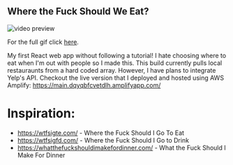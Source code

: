 ## Where the Fuck Should We Eat?
![video preview](https://thumbs.gfycat.com/cluelessmeaslyagama-size_restricted.gif)

For the full gif click [here](https://gfycat.com/cluelessmeaslyagama). 

My first React web app without following a tutorial! I hate choosing where to eat when I'm out with people so I made this. This build currently pulls local restauraunts from a hard coded array. However, I have plans to integrate Yelp's API. Checkout the live version that I deployed and hosted using AWS Amplify:
https://main.dqyqbfcvetdlh.amplifyapp.com/ 

# Inspiration:
* https://wtfsigte.com/ - Where the Fuck Should I Go To Eat 
* https://wtfsigfd.com/ - Where the Fuck Should I Go to Drink 
* https://whatthefuckshouldimakefordinner.com/ - What the Fuck Should I Make For Dinner 
